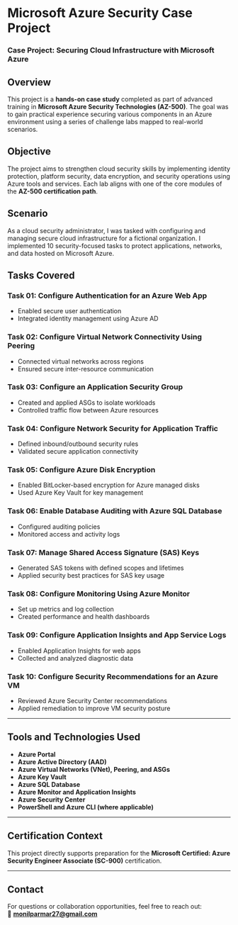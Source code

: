 # Microsoft Azure Security Case Project  
### Case Project: Securing Cloud Infrastructure with Microsoft Azure  

## Overview  
This project is a **hands-on case study** completed as part of advanced training in **Microsoft Azure Security Technologies (AZ-500)**. The goal was to gain practical experience securing various components in an Azure environment using a series of challenge labs mapped to real-world scenarios.

## Objective  
The project aims to strengthen cloud security skills by implementing identity protection, platform security, data encryption, and security operations using Azure tools and services. Each lab aligns with one of the core modules of the **AZ-500 certification path**.

## Scenario  
As a cloud security administrator, I was tasked with configuring and managing secure cloud infrastructure for a fictional organization. I implemented 10 security-focused tasks to protect applications, networks, and data hosted on Microsoft Azure.

## Tasks Covered  

### **Task 01: Configure Authentication for an Azure Web App**  
- Enabled secure user authentication  
- Integrated identity management using Azure AD  

### **Task 02: Configure Virtual Network Connectivity Using Peering**  
- Connected virtual networks across regions  
- Ensured secure inter-resource communication  

### **Task 03: Configure an Application Security Group**  
- Created and applied ASGs to isolate workloads  
- Controlled traffic flow between Azure resources  

### **Task 04: Configure Network Security for Application Traffic**  
- Defined inbound/outbound security rules  
- Validated secure application connectivity  

### **Task 05: Configure Azure Disk Encryption**  
- Enabled BitLocker-based encryption for Azure managed disks  
- Used Azure Key Vault for key management  

### **Task 06: Enable Database Auditing with Azure SQL Database**  
- Configured auditing policies  
- Monitored access and activity logs  

### **Task 07: Manage Shared Access Signature (SAS) Keys**  
- Generated SAS tokens with defined scopes and lifetimes  
- Applied security best practices for SAS key usage  

### **Task 08: Configure Monitoring Using Azure Monitor**  
- Set up metrics and log collection  
- Created performance and health dashboards  

### **Task 09: Configure Application Insights and App Service Logs**  
- Enabled Application Insights for web apps  
- Collected and analyzed diagnostic data  

### **Task 10: Configure Security Recommendations for an Azure VM**  
- Reviewed Azure Security Center recommendations  
- Applied remediation to improve VM security posture  

---

## Tools and Technologies Used  
- **Azure Portal**  
- **Azure Active Directory (AAD)**  
- **Azure Virtual Networks (VNet), Peering, and ASGs**  
- **Azure Key Vault**  
- **Azure SQL Database**  
- **Azure Monitor and Application Insights**  
- **Azure Security Center**  
- **PowerShell and Azure CLI (where applicable)**  

---

## Certification Context  
This project directly supports preparation for the **Microsoft Certified: Azure Security Engineer Associate (SC-900)** certification.

---

## Contact  
For questions or collaboration opportunities, feel free to reach out:  
📧 **monilparmar27@gmail.com**  
